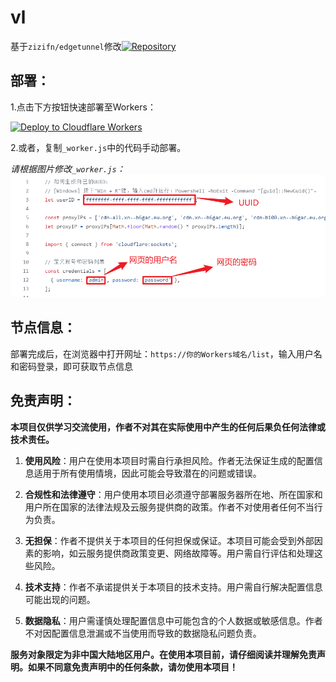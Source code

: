 # vl
基于`zizifn/edgetunnel`修改[![Repository](https://img.shields.io/badge/View%20on-GitHub-blue.svg)](https://github.com/zizifn/edgetunnel/blob/main/src/worker-vless.js)

## 部署：
1.点击下方按钮快速部署至Workers：

[![Deploy to Cloudflare Workers](https://deploy.workers.cloudflare.com/button)](https://deploy.workers.cloudflare.com/?url=https://github.com/linzjian666/vl.git)

2.或者，复制`_worker.js`中的代码手动部署。

*请根据图片修改`_worker.js`：* 
<img alt="image" src="https://raw.githubusercontent.com/linzjian666/vl/main/imgs/1da1a845-87f8-4a9d-959f-2c392e3c05a6.png">

## 节点信息：
部署完成后，在浏览器中打开网址：`https://你的Workers域名/list`，输入用户名和密码登录，即可获取节点信息

## 免责声明：
**本项目仅供学习交流使用，作者不对其在实际使用中产生的任何后果负任何法律或技术责任。**

1. **使用风险**：用户在使用本项目时需自行承担风险。作者无法保证生成的配置信息适用于所有使用情境，因此可能会导致潜在的问题或错误。

2. **合规性和法律遵守**：用户使用本项目必须遵守部署服务器所在地、所在国家和用户所在国家的法律法规及云服务提供商的政策。作者不对使用者任何不当行为负责。

3. **无担保**：作者不提供关于本项目的任何担保或保证。本项目可能会受到外部因素的影响，如云服务提供商政策变更、网络故障等。用户需自行评估和处理这些风险。

4. **技术支持**：作者不承诺提供关于本项目的技术支持。用户需自行解决配置信息可能出现的问题。

5. **数据隐私**：用户需谨慎处理配置信息中可能包含的个人数据或敏感信息。作者不对因配置信息泄漏或不当使用而导致的数据隐私问题负责。

**服务对象限定为非中国大陆地区用户。在使用本项目前，请仔细阅读并理解免责声明。如果不同意免责声明中的任何条款，请勿使用本项目！**
